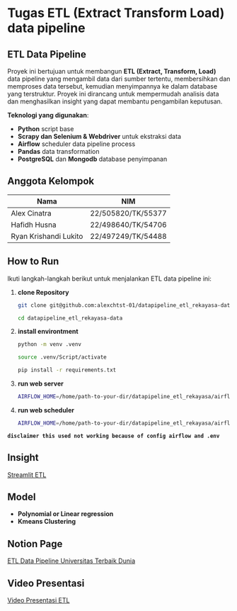 # Tugas ETL (Extract Transform Load) data pipeline

## ETL Data Pipeline
Proyek ini bertujuan untuk membangun **ETL (Extract, Transform, Load)** data pipeline yang mengambil data dari sumber tertentu, membersihkan dan memproses data tersebut, kemudian menyimpannya ke dalam database yang terstruktur. Proyek ini dirancang untuk mempermudah analisis data dan menghasilkan insight yang dapat membantu pengambilan keputusan.

**Teknologi yang digunakan**:
- **Python** script base
- **Scrapy dan Selenium & Webdriver** untuk ekstraksi data
- **Airflow** scheduler data pipeline process
- **Pandas** data transformation
- **PostgreSQL** dan **Mongodb** database penyimpanan

## Anggota Kelompok

| **Nama**           | **NIM**        | 
|---------------------|-------------------|
| Alex Cinatra | 22/505820/TK/55377 | 
| Hafidh Husna | 22/498640/TK/54706 | 
| Ryan Krishandi Lukito | 22/497249/TK/54488 | 


## How to Run
Ikuti langkah-langkah berikut untuk menjalankan ETL data pipeline ini:

1. **clone Repository**
   ```bash
   git clone git@github.com:alexchtst-01/datapipeline_etl_rekayasa-data.git

   cd datapipeline_etl_rekayasa-data

2. **install environtment**
    ```bash
    python -m venv .venv
    
    source .venv/Script/activate
    
    pip install -r requirements.txt

3. **run web server**
    ```bash
    AIRFLOW_HOME=/home/path-to-your-dir/datapipeline_etl_rekayasa/airflow airflow webserver


4. **run web scheduler**
    ```bash
    AIRFLOW_HOME=/home/path-to-your-dir/datapipeline_etl_rekayasa/airflow airflow scheduler

**`disclaimer this used not working because of config airflow and .env`**

## Insight
[Streamlit ETL](https://dashboardinsightrekayasadata.streamlit.app)

## Model
- **Polynomial or Linear regression**
- **Kmeans Clustering**

## Notion Page
[ETL Data Pipeline Universitas Terbaik Dunia](https://scratch-monitor-859.notion.site/ETL-Data-Pipeline-Universitas-Terbaik-di-Dunia-1437796d5dfb80f69aeedc5cb55ede19)

## Video Presentasi
[Video Presentasi ETL](https://drive.google.com/file/d/17Y_GBb2bv5EkBG5WipxE68QaVB1Iq71a/view?usp=sharing)

